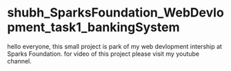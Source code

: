# shubh_SparksFoundation_WebDevlopment_task1_bankingSystem
hello everyone, this small project is park of my web devlopment intership at Sparks Foundation. for video of this project please visit my youtube channel.
